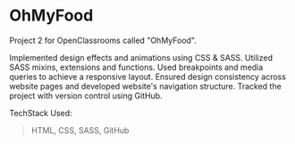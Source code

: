 # OhMyFood
Project 2 for OpenClassrooms called "OhMyFood".

Implemented design effects and animations using CSS & SASS. Utilized SASS mixins, extensions and functions. Used breakpoints and media queries to achieve a responsive layout. Ensured design consistency across website pages and developed website's navigation structure. Tracked the project with version control using GitHub.

TechStack Used:
> HTML, 
> CSS, 
> SASS, 
> GitHub
